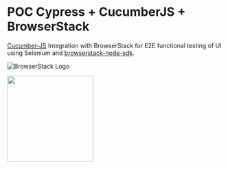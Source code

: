 # POC Cypress + CucumberJS + BrowserStack


[Cucumber-JS](https://github.com/cucumber/cucumber-js) Integration with BrowserStack for E2E functional testing of UI using Selenium and [browserstack-node-sdk](https://www.npmjs.com/package/browserstack-node-sdk).

![BrowserStack Logo](https://d98b8t1nnulk5.cloudfront.net/production/images/layout/logo-header.png?1469004780)

<img src = "https://asset.brandfetch.io/idIq_kF0rb/idZxkJkFIi.svg" height = "200">
